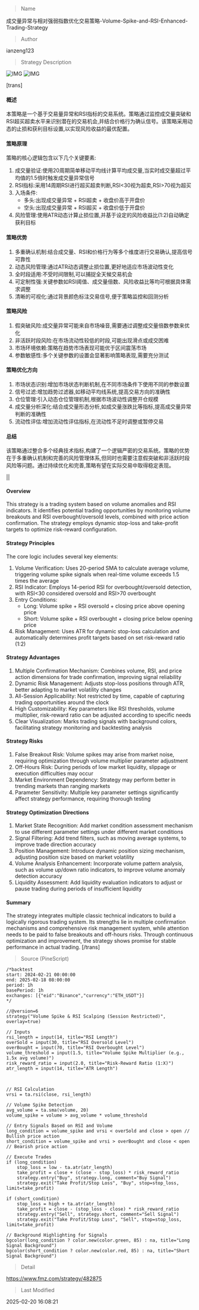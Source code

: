 
> Name

成交量异常与相对强弱指数优化交易策略-Volume-Spike-and-RSI-Enhanced-Trading-Strategy

> Author

ianzeng123

> Strategy Description

![IMG](https://www.fmz.com/upload/asset/2d936e93d1a2160c4aa97.png)
![IMG](https://www.fmz.com/upload/asset/2d92cc8ca535321995dae.png)





[trans]
#### 概述
本策略是一个基于交易量异常和RSI指标的交易系统。策略通过监控成交量突破和RSI超买超卖水平来识别潜在的交易机会,并结合价格行为确认信号。该策略采用动态的止损和获利目标设置,以实现风险收益的最优配置。

#### 策略原理
策略的核心逻辑包含以下几个关键要素:
1. 成交量验证:使用20周期简单移动平均线计算平均成交量,当实时成交量超过平均值的1.5倍时触发成交量异常信号
2. RSI指标:采用14周期RSI进行超买超卖判断,RSI<30视为超卖,RSI>70视为超买
3. 入场条件:
   - 多头:出现成交量异常 + RSI超卖 + 收盘价高于开盘价
   - 空头:出现成交量异常 + RSI超买 + 收盘价低于开盘价
4. 风险管理:使用ATR动态计算止损位置,并基于设定的风险收益比(1:2)自动确定获利目标

#### 策略优势
1. 多重确认机制:结合成交量、RSI和价格行为等多个维度进行交易确认,提高信号可靠性
2. 动态风险管理:通过ATR动态调整止损位置,更好地适应市场波动性变化
3. 全时段适用:不受时间限制,可以捕捉全天候交易机会
4. 可定制性强:关键参数如RSI阈值、成交量倍数、风险收益比等均可根据具体需求调整
5. 清晰的可视化:通过背景颜色标注交易信号,便于策略监控和回测分析

#### 策略风险
1. 假突破风险:成交量异常可能来自市场噪音,需要通过调整成交量倍数参数来优化
2. 非活跃时段风险:在市场流动性较低的时段,可能出现滑点或成交困难
3. 市场环境依赖:策略在趋势市场表现可能优于区间震荡市场
4. 参数敏感性:多个关键参数的设置会显著影响策略表现,需要充分测试

#### 策略优化方向
1. 市场状态识别:增加市场状态判断机制,在不同市场条件下使用不同的参数设置
2. 信号过滤:增加趋势过滤器,如移动平均线系统,提高交易方向的准确性
3. 仓位管理:引入动态仓位管理机制,根据市场波动性调整开仓规模
4. 成交量分析深化:结合成交量形态分析,如成交量涨跌比等指标,提高成交量异常判断的准确性
5. 流动性评估:增加流动性评估指标,在流动性不足时调整或暂停交易

#### 总结
该策略通过整合多个经典技术指标,构建了一个逻辑严密的交易系统。策略的优势在于多重确认机制和完善的风险管理体系,但同时也需要注意假突破和非活跃时段风险等问题。通过持续优化和完善,策略有望在实际交易中取得稳定表现。

|| 

#### Overview
This strategy is a trading system based on volume anomalies and RSI indicators. It identifies potential trading opportunities by monitoring volume breakouts and RSI overbought/oversold levels, combined with price action confirmation. The strategy employs dynamic stop-loss and take-profit targets to optimize risk-reward configuration.

#### Strategy Principles
The core logic includes several key elements:
1. Volume Verification: Uses 20-period SMA to calculate average volume, triggering volume spike signals when real-time volume exceeds 1.5 times the average
2. RSI Indicator: Employs 14-period RSI for overbought/oversold detection, with RSI<30 considered oversold and RSI>70 overbought
3. Entry Conditions:
   - Long: Volume spike + RSI oversold + closing price above opening price
   - Short: Volume spike + RSI overbought + closing price below opening price
4. Risk Management: Uses ATR for dynamic stop-loss calculation and automatically determines profit targets based on set risk-reward ratio (1:2)

#### Strategy Advantages
1. Multiple Confirmation Mechanism: Combines volume, RSI, and price action dimensions for trade confirmation, improving signal reliability
2. Dynamic Risk Management: Adjusts stop-loss positions through ATR, better adapting to market volatility changes
3. All-Session Applicability: Not restricted by time, capable of capturing trading opportunities around the clock
4. High Customizability: Key parameters like RSI thresholds, volume multiplier, risk-reward ratio can be adjusted according to specific needs
5. Clear Visualization: Marks trading signals with background colors, facilitating strategy monitoring and backtesting analysis

#### Strategy Risks
1. False Breakout Risk: Volume spikes may arise from market noise, requiring optimization through volume multiplier parameter adjustment
2. Off-Hours Risk: During periods of low market liquidity, slippage or execution difficulties may occur
3. Market Environment Dependency: Strategy may perform better in trending markets than ranging markets
4. Parameter Sensitivity: Multiple key parameter settings significantly affect strategy performance, requiring thorough testing

#### Strategy Optimization Directions
1. Market State Recognition: Add market condition assessment mechanism to use different parameter settings under different market conditions
2. Signal Filtering: Add trend filters, such as moving average systems, to improve trade direction accuracy
3. Position Management: Introduce dynamic position sizing mechanism, adjusting position size based on market volatility
4. Volume Analysis Enhancement: Incorporate volume pattern analysis, such as volume up/down ratio indicators, to improve volume anomaly detection accuracy
5. Liquidity Assessment: Add liquidity evaluation indicators to adjust or pause trading during periods of insufficient liquidity

#### Summary
The strategy integrates multiple classic technical indicators to build a logically rigorous trading system. Its strengths lie in multiple confirmation mechanisms and comprehensive risk management system, while attention needs to be paid to false breakouts and off-hours risks. Through continuous optimization and improvement, the strategy shows promise for stable performance in actual trading.
[/trans]



> Source (PineScript)

``` pinescript
/*backtest
start: 2024-02-21 00:00:00
end: 2025-02-18 08:00:00
period: 1h
basePeriod: 1h
exchanges: [{"eid":"Binance","currency":"ETH_USDT"}]
*/

//@version=6
strategy("Volume Spike & RSI Scalping (Session Restricted)", overlay=true)

// Inputs
rsi_length = input(14, title="RSI Length")
overSold = input(30, title="RSI Oversold Level")
overBought = input(70, title="RSI Overbought Level")
volume_threshold = input(1.5, title="Volume Spike Multiplier (e.g., 1.5x avg volume)")
risk_reward_ratio = input(2.0, title="Risk-Reward Ratio (1:X)")
atr_length = input(14, title="ATR Length")



// RSI Calculation
vrsi = ta.rsi(close, rsi_length)

// Volume Spike Detection
avg_volume = ta.sma(volume, 20)
volume_spike = volume > avg_volume * volume_threshold

// Entry Signals Based on RSI and Volume
long_condition = volume_spike and vrsi < overSold and close > open // Bullish price action
short_condition = volume_spike and vrsi > overBought and close < open // Bearish price action

// Execute Trades
if (long_condition)
    stop_loss = low - ta.atr(atr_length)
    take_profit = close + (close - stop_loss) * risk_reward_ratio
    strategy.entry("Buy", strategy.long, comment="Buy Signal")
    strategy.exit("Take Profit/Stop Loss", "Buy", stop=stop_loss, limit=take_profit)

if (short_condition)
    stop_loss = high + ta.atr(atr_length)
    take_profit = close - (stop_loss - close) * risk_reward_ratio
    strategy.entry("Sell", strategy.short, comment="Sell Signal")
    strategy.exit("Take Profit/Stop Loss", "Sell", stop=stop_loss, limit=take_profit)

// Background Highlighting for Signals
bgcolor(long_condition ? color.new(color.green, 85) : na, title="Long Signal Background")
bgcolor(short_condition ? color.new(color.red, 85) : na, title="Short Signal Background")

```

> Detail

https://www.fmz.com/strategy/482875

> Last Modified

2025-02-20 16:08:21
